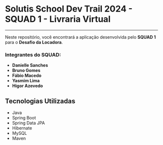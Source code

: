 # Solutis School Dev Trail 2024 - SQUAD 1 - Livraria Virtual

---

Neste repositório, você encontrará a aplicação desenvolvida pelo **SQUAD 1** para o **Desafio da Locadora**.

### Integrantes do SQUAD:

- **Danielle Sanches**
- **Bruno Gomes**
- **Fábio Macedo**
- **Yasmim Lima**
- **Higor Azevedo**


## Tecnologias Utilizadas

- Java 
- Spring Boot
- Spring Data JPA
- Hibernate
- MySQL
- Maven


